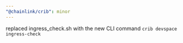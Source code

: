```yaml
---
"@chainlink/crib": minor
---
```


replaced ingress_check.sh with the new CLI command `crib devspace ingress-check`
